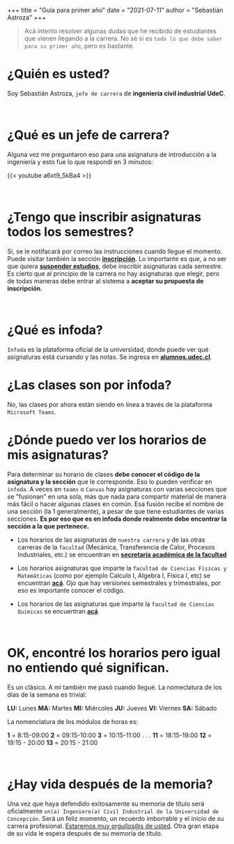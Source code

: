 +++
title = "Guía para primer año"
date = "2021-07-11"
author = "Sebastián Astroza"
+++

> Acá intento resolver algunas dudas que he recibido de estudiantes que vienen llegando a la carrera. No sé si es `todo lo que debe saber para su primer año`, pero es bastante.

# ¿Quién es usted?

Soy Sebastián Astroza, `jefe de carrera` de **ingeniería civil industrial UdeC**. 

&nbsp;    

# ¿Qué es un jefe de carrera?

Alguna vez me preguntaron eso para una asignatura de introducción a la ingeniería y esto fue lo que respondí en 3 minutos:

{{< youtube a6xt9_5kBa4 >}}


&nbsp; 

# ¿Tengo que inscribir asignaturas todos los semestres?

Sí, se le notifacará por correo las instrucciones cuando llegue el momento. Puede visitar también la sección **[inscripción](/inscripcion)**. Lo importante es que, a no ser que quiera **[suspender estudios](http://secad.ing.udec.cl/faq)**, debe inscribir asignaturas cada semestre. Es cierto que al principio de la carrera no hay asignaturas que elegir, pero de todas maneras debe entrar al sistema a **aceptar su propuesta de inscripción**. 

&nbsp; 

# ¿Qué es infoda?

`Infoda` es la plataforma oficial de la universidad, donde puede ver qué asignaturas está cursando y las notas. Se ingresa en **[alumnos.udec.cl](https://alumnos.udec.cl/)**. 

# ¿Las clases son por infoda?

No, las clases por ahora están siendo en línea a través de la plataforma `Microsoft Teams`.

# ¿Dónde puedo ver los horarios de mis asignaturas?

Para determinar su horario de clases **debe conocer el código de la asignatura y la sección** que le corresponde. Eso lo pueden verificar en `infoda`. A veces en `teams` o `Canvas` hay asignaturas con varias secciones que se "fusionan" en una sola, más que nada para compartir material de manera más fácil o hacer algunas clases en común. Esa fusión recibe el nombre de una sección (la 1 generalmente), a pesar de que tiene estudiantes de varias secciones. **Es por eso que es en infoda donde realmente debe encontrar la sección a la que pertenece.**

- Los horarios de las asignaturas de `nuestra carrera` y de las otras carreras de la `facultad` (Mecánica, Transferencia de Calor, Procesos Industriales, etc.) se encuentran en **[secretaría académica de la facultad](http://secad.ing.udec.cl/)**


- Los horarios asignaturas que imparte la `facultad de Ciencias Fisicas y Matemáticas` (como por ejemplo Calculo I, Algebra I, Física I, etc) se encuentran **[acá](https://www.cfm.cl/docencia/horarios)**. Ojo que hay versiones semestrales y trimestrales, por eso es importante conocer el código.

- Los horarios de las asignaturas que imparte la `facultad de Ciencias Quimicas` se encuentran **[acá](https://fcqudec.cl/horarios-fcq/)**

&nbsp;

# OK, encontré los horarios pero igual no entiendo qué significan.

Es un clásico. A mi también me pasó cuando llegué. La nomeclatura de los días de la semana es trivial:

**LU:** Lunes
**MA:** Martes
**MI:** Miércoles
**JU:** Jueves
**VI:** Viernes
**SA:** Sábado

La nomenclatura de los módulos de horas es:

**1** = 8:15-09:00
**2** = 09:15-10:00
**3** = 10:15-11:00
.
.
.
**11** = 18:15-19:00
**12** = 19:15 - 20:00
**13** = 20:15 - 21:00 

&nbsp;    

# ¿Hay vida después de la memoria?

Una vez que haya defendido exitosamente su memoria de título será oficialmente `un(a) Ingeniero(a) Civil Industrial de la Universidad de Concepción`. Será un feliz momento, un recuerdo imborrable y el inicio de su carrera profesional. [Estaremos muy orgullos@s de usted](/daeneryscup.gif). Otra gran etapa de su vida le espera después de su memoria de título.

